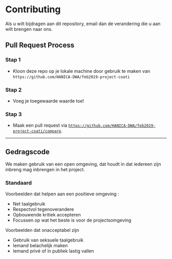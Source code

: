 # Contributing

Als u wilt bijdragen aan dit repository, email dan de verandering die u aan wilt brengen naar ons.

## Pull Request Process

### Stap 1

- Kloon deze repo op je lokale machine door gebruik te maken van `https://github.com/HANICA-DWA/feb2019-project-coati`

### Stap 2

- Voeg je toegewaarde waarde toe!

### Stap 3

- Maak een pull request via <a href="https://github.com/HANICA-DWA/feb2019-project-coati/compare" target="_blank">`https://github.com/HANICA-DWA/feb2019-project-coati/compare`</a>.

---

## Gedragscode

We maken gebruik van een open omgeving, dat houdt in dat iedereen zijn inbreng mag inbrengen in het project.  

### Standaard

Voorbeelden dat helpen aan een positieve omgeving :

- Net taalgebruik
- Respectvol tegenoverandere
- Opbouwende kritiek accepteren
- Focussen op wat het beste is voor de projectsomgeving

Voorbeelden dat onacceptabel zijn

- Gebruik van seksuele taalgebruik
- Iemand belachelijk maken
- Iemand privé of in publiek lastig vallen
